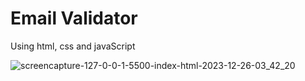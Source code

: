 # Email Validator
Using html, css and javaScript

![screencapture-127-0-0-1-5500-index-html-2023-12-26-03_42_20](https://github.com/anjanadave/Email-Validator/assets/138798176/5b146b7a-6b7c-43ba-8a07-9a30d59d2750)
